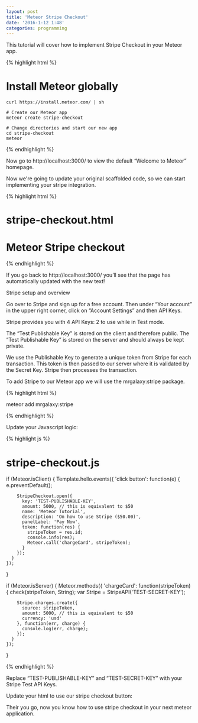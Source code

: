 ```yaml
---
layout: post
title: 'Meteor Stripe Checkout'
date: '2016-1-12 1:48'
categories: programming
---
```


This tutorial will cover how to implement Stripe Checkout in your Meteor app.


{% highlight html %}

# Install Meteor globally
    curl https://install.meteor.com/ | sh

    # Create our Meteor app
    meteor create stripe-checkout

    # Change directories and start our new app
    cd stripe-checkout
    meteor



{% endhighlight %}


Now go to http://localhost:3000/ to view the default “Welcome to Meteor” homepage.


Now we're going to update your original scaffolded code, so we can start implementing your stripe integration.




{% highlight html  %}
# stripe-checkout.html
   <head>
     <title>meteor-stripe-checkout</title>
   </head>

   <body>
     <h1>Meteor Stripe checkout</h1>


   </body>

   <template name="hello">
     <button>Pay with Stripe</button>
   </template>

{% endhighlight %}

If you go back to http://localhost:3000/ you’ll see that the page has automatically updated with the new text!

Stripe setup and overview

Go over to Stripe and sign up for a free account. Then under “Your account” in the upper right corner, click on “Account Settings” and then API Keys.

Stripe provides you with 4 API Keys: 2 to use while in Test mode.

The “Test Publishable Key” is stored on the client and therefore public. The “Test Publishable Key” is stored on the server and should always be kept private.

We use the Publishable Key to generate a unique token from Stripe for each transaction. This token is then passed to our server where it is validated by the Secret Key. Stripe then processes the transaction.

To add Stripe to our Meteor app we will use the mrgalaxy:stripe package.

{% highlight html %}


  meteor add mrgalaxy:stripe

{% endhighlight %}




  Update your Javascript logic:


{% highlight js %}

# stripe-checkout.js
  if (Meteor.isClient) {
    Template.hello.events({
      'click button': function(e) {
        e.preventDefault();

        StripeCheckout.open({
          key: 'TEST-PUBLISHABLE-KEY',
          amount: 5000, // this is equivalent to $50
          name: 'Meteor Tutorial',
          description: 'On how to use Stripe ($50.00)',
          panelLabel: 'Pay Now',
          token: function(res) {
            stripeToken = res.id;
            console.info(res);
            Meteor.call('chargeCard', stripeToken);
          }
        });
      }
    });
  }

  if (Meteor.isServer) {
    Meteor.methods({
      'chargeCard': function(stripeToken) {
        check(stripeToken, String);
        var Stripe = StripeAPI('TEST-SECRET-KEY');

        Stripe.charges.create({
          source: stripeToken,
          amount: 5000, // this is equivalent to $50
          currency: 'usd'
        }, function(err, charge) {
          console.log(err, charge);
        });
      }
    });
  }

  {% endhighlight %}


Replace “TEST-PUBLISHABLE-KEY” and “TEST-SECRET-KEY” with your Stripe Test API Keys.


Update your html to use our stripe checkout button:




Their you go, now you know how to use stripe checkout in your next meteor application.
